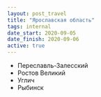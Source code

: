 ```yaml
---
layout: post_travel
title: "Ярославская область"
tags: internal
date_start: 2020-09-05
date_finish: 2020-09-06
active: true
---
```


* Переславль-Залесский
* Ростов Великий
* Углич
* Рыбинск
